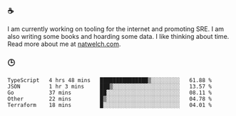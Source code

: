 ### ☕

I am currently working on tooling for the internet and promoting SRE. I am also writing some books and hoarding some data. I like thinking about time. Read more about me at [natwelch.com](https://natwelch.com).

### 🕒

<!--START_SECTION:waka-->
```text
TypeScript   4 hrs 48 mins   ███████████████▒░░░░░░░░░   61.88 % 
JSON         1 hr 3 mins     ███▒░░░░░░░░░░░░░░░░░░░░░   13.57 % 
Go           37 mins         ██░░░░░░░░░░░░░░░░░░░░░░░   08.11 % 
Other        22 mins         █▒░░░░░░░░░░░░░░░░░░░░░░░   04.78 % 
Terraform    18 mins         █░░░░░░░░░░░░░░░░░░░░░░░░   04.01 % 
```
<!--END_SECTION:waka-->
